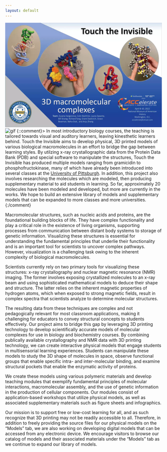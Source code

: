 ```yaml
---
layout: default
---
```

![Poster](/assets/img/Poster_board-min.webp)
![gif](https://drive.google.com/file/d/1QwKpffuWtYFPJDrLQiLwgVzYvWkGQ_e9/preview)
{::comment}> In most introductory biology courses, the teaching is tailored towards visual and auditory learners, leaving kinesthetic learners behind. Touch the Invisible aims to develop physical, 3D printed models of various biological macromolecules in an effort to bridge the gap between learning styles. By utilzing x-ray crystallographic data from the Protein Data Bank (PDB) and special software to manipulate the structures, Touch the Invisible has produced multiple models ranging from gramicidin to phosphofructokinase, many of which have already been introduced into several classes at the [University of Pittsburgh](http://www.pitt.edu). In addition, this project also involves researching the molecules which are modeled, then producing supplementary material to aid students in learning. So far, approximately 20 molecules have been modeled and developed, but more are currently in the works. We hope to build an extensive library of models and supplementary models that can be expanded to more classes and more universities.
{:/comment}

Macromolecular structures, such as nucleic acids and proteins, are the foundational building blocks of life. They have complex functionality and play a critical role in the existence of living organisms, supporting processes from communication between distant body systems to storage of genetic information. Visualizing these structures is essential for understanding the fundamental principles that underlie their functionality and is an important tool for scientists to uncover complex pathways. However, visualization is a challenging task owing to the inherent complexity of biological macromolecules.

Scientists currently rely on two primary tools for visualizing these structures: x-ray crystallography and nuclear magnetic resonance (NMR) imaging. The former involves exposing crystallized molecules to an x-ray beam and using sophisticated mathematical models to deduce their shape and structure. The latter relies on the inherent magnetic properties of hydrogen atoms, which when exposed to strong magnetic fields, result in complex spectra that scientists analyze to determine molecular structures.

The resulting data from these techniques are complex and not pedagogically relevant for most classroom applications, making it challenging for educators to convey structural concepts to students effectively. Our project aims to bridge this gap by leveraging 3D printing technology to develop scientifically accurate models of molecular complexes for use in biology and biochemistry courses. By combining publically available crystallography and NMR data with 3D printing technology, we can create interactive physical models that engage students in multisensorial learning experiences. Students can manipulate these models to study the 3D shape of molecules in space, observe functional groups that enable specific intra- and inter-molecular binding, and examine structural pockets that enable the enzymatic activity of proteins.

We create these models using various polymeric materials and develop teaching modules that exemplify fundamental principles of molecular interactions, macromolecular assembly, and the use of genetic information in the production of cellular components. Our modules consist of application-based workshops that utilize physical models, as well as associated supplementary materials such as figure sheets and infographics.

Our mission is to support free or low-cost learning for all, and as such recognize that 3D printing may not be readily accessible to all. Therefore, in addition to freely providing the source files for our physical models on the “Models” tab, we are also working on developing digital models that can be accessed from any electronic device. We encourage visitors to browse our catalog of models and their associated materials under the “Models” tab as we continue to expand our library of models.
